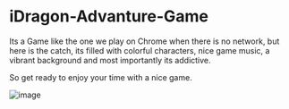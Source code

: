# iDragon-Advanture-Game

Its a Game like the one we play on Chrome when there is no network, but here is the catch, its filled with colorful characters, nice game music, a vibrant background and most importantly its addictive. 

So get ready to enjoy your time with a nice game.

![image](https://github.com/subratkumarnayak02/iDragon-Advanture-Game/assets/79637254/a5f2f6ed-0072-431b-88ac-372b1669cfad)

